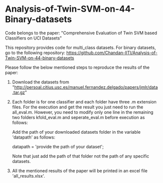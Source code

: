 # Analysis-of-Twin-SVM-on-44-Binary-datasets

Code belongs to the paper: "Comprehensive Evaluation of Twin SVM based Classifiers on UCI Datasets"

This repository provides code for multi_class datasets. For binary datasets, go to the following repository:
https://github.com/Chandan-IITI/Analysis-of-Twin-SVM-on-44-binary-datasets

Please follow the below mentioned steps to reproduce the results of the paper:

1. Download the datasets from "http://persoal.citius.usc.es/manuel.fernandez.delgado/papers/jmlr/data.tar.gz"
2. Each folder is for one classifier and each folder have three .m extension files. For the execution and get the result you just need 
   to run the all_eval.m. However, you need to modify only one line in the remaining two folders kfold_eval.m and seperate_eval.m before      execution as follows:
   
    Add the path of your downloaded datasets folder in the variable 'datapath' as follows:

   datapath = 'provide the path of your dataset';

   Note that just add the path of that folder not the path of any specific datasets.

3. All the mentioned results of the paper will be printed in an excel file 'all_results.xlsx'. 
